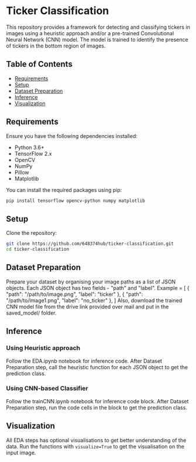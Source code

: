 # Ticker Classification

This repository provides a framework for detecting and classifying tickers in images using a heuristic approach and/or a pre-trained Convolutional Neural Network (CNN) model. The model is trained to identify the presence of tickers in the bottom region of images.

## Table of Contents
- [Requirements](#requirements)
- [Setup](#setup)
- [Dataset Preparation](#dataset-preparation)
- [Inference](#inference)
- [Visualization](#visualization)

## Requirements

Ensure you have the following dependencies installed:

- Python 3.6+
- TensorFlow 2.x
- OpenCV
- NumPy
- Pillow
- Matplotlib

You can install the required packages using pip:

```bash
pip install tensorflow opencv-python numpy matplotlib
```

## Setup
Clone the repository:
```bash
git clone https://github.com/648374hub/ticker-classification.git
cd ticker-classification
```

## Dataset Preparation

Prepare your dataset by organising your image paths as a list of JSON objects. Each JSON object has two fields - "path" and "label".
Example = [
    {
        "path": "/path/to/image.png", 
        "label": "ticker" 
    },
    {
        "path": "/path/to/image1.png", 
        "label": "no_ticker" 
    },
]
Also, download the trained CNN model file from the drive link provided over mail and put in the saved_model/ folder.

## Inference

### Using Heuristic approach
Follow the EDA.ipynb notebook for inference code. After Dataset Preparation step, call the heuristic function for each JSON object to get the prediction class.

### Using CNN-based Classifier
Follow the trainCNN.ipynb notebook for inference code block. After Dataset Preparation step, run the code cells in the block to get the prediction class.


## Visualization
All EDA steps has optional visualisations to get better understanding of the data. Run the functions with `visualize=True` to get the visualisation on the input image.
